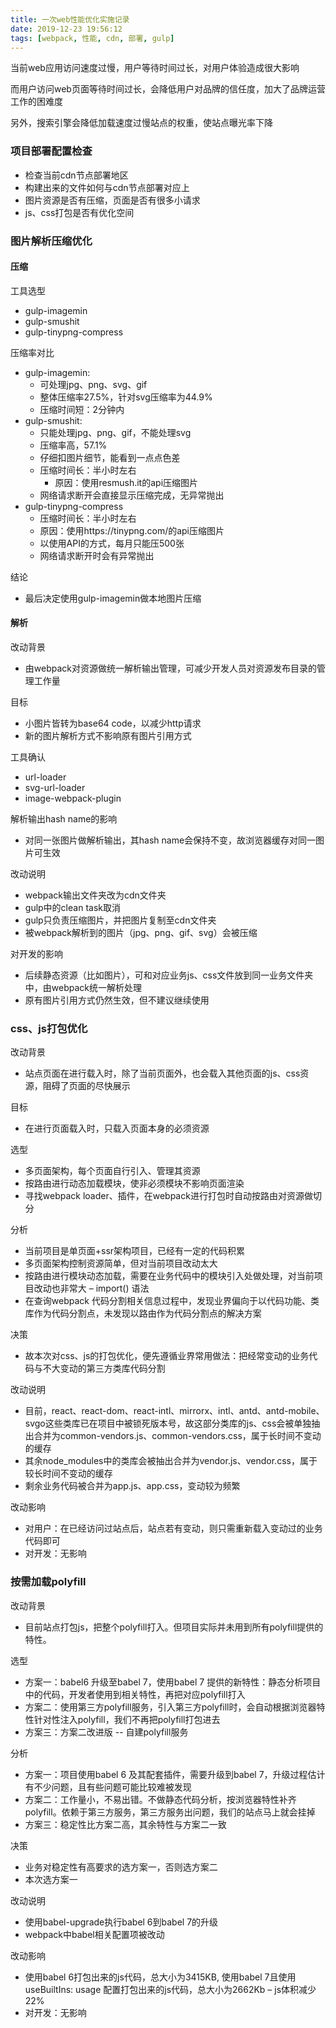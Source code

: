 ```yaml
---
title: 一次web性能优化实施记录
date: 2019-12-23 19:56:12
tags: [webpack, 性能, cdn, 部署, gulp]
---
```


当前web应用访问速度过慢，用户等待时间过长，对用户体验造成很大影响

而用户访问web页面等待时间过长，会降低用户对品牌的信任度，加大了品牌运营工作的困难度

另外，搜索引擎会降低加载速度过慢站点的权重，使站点曝光率下降

<escape><!-- more --></escape>

### 项目部署配置检查

- 检查当前cdn节点部署地区
- 构建出来的文件如何与cdn节点部署对应上
- 图片资源是否有压缩，页面是否有很多小请求
- js、css打包是否有优化空间

### 图片解析压缩优化

#### 压缩

工具选型
- gulp-imagemin
- gulp-smushit
- gulp-tinypng-compress

压缩率对比
- gulp-imagemin:
  - 可处理jpg、png、svg、gif
  - 整体压缩率27.5%，针对svg压缩率为44.9%
  - 压缩时间短：2分钟内
- gulp-smushit:
  - 只能处理jpg、png、gif，不能处理svg
  - 压缩率高，57.1%
  - 仔细扣图片细节，能看到一点点色差
  - 压缩时间长：半小时左右
    - 原因：使用resmush.it的api压缩图片
  - 网络请求断开会直接显示压缩完成，无异常抛出
- gulp-tinypng-compress
  - 压缩时间长：半小时左右
  - 原因：使用https://tinypng.com/的api压缩图片
  - 以使用API的方式，每月只能压500张
  - 网络请求断开时会有异常抛出

结论
- 最后决定使用gulp-imagemin做本地图片压缩

#### 解析

改动背景
- 由webpack对资源做统一解析输出管理，可减少开发人员对资源发布目录的管理工作量

目标
- 小图片皆转为base64 code，以减少http请求
- 新的图片解析方式不影响原有图片引用方式

工具确认
- url-loader
- svg-url-loader
- image-webpack-plugin

解析输出hash name的影响
- 对同一张图片做解析输出，其hash name会保持不变，故浏览器缓存对同一图片可生效

改动说明
- webpack输出文件夹改为cdn文件夹
- gulp中的clean task取消
- gulp只负责压缩图片，并把图片复制至cdn文件夹
- 被webpack解析到的图片（jpg、png、gif、svg）会被压缩

对开发的影响
- 后续静态资源（比如图片），可和对应业务js、css文件放到同一业务文件夹中，由webpack统一解析处理
- 原有图片引用方式仍然生效，但不建议继续使用

### css、js打包优化

改动背景
- 站点页面在进行载入时，除了当前页面外，也会载入其他页面的js、css资源，阻碍了页面的尽快展示

目标
- 在进行页面载入时，只载入页面本身的必须资源

选型
- 多页面架构，每个页面自行引入、管理其资源
- 按路由进行动态加载模块，使非必须模块不影响页面渲染
- 寻找webpack loader、插件，在webpack进行打包时自动按路由对资源做切分

分析
- 当前项目是单页面+ssr架构项目，已经有一定的代码积累
- 多页面架构控制资源简单，但对当前项目改动太大
- 按路由进行模块动态加载，需要在业务代码中的模块引入处做处理，对当前项目改动也非常大 – import() 语法
- 在查询webpack 代码分割相关信息过程中，发现业界偏向于以代码功能、类库作为代码分割点，未发现以路由作为代码分割点的解决方案

决策
- 故本次对css、js的打包优化，便先遵循业界常用做法：把经常变动的业务代码与不大变动的第三方类库代码分割

改动说明
- 目前，react、react-dom、react-intl、mirrorx、intl、antd、antd-mobile、svgo这些类库已在项目中被锁死版本号，故这部分类库的js、css会被单独抽出合并为common-vendors.js、common-vendors.css，属于长时间不变动的缓存
- 其余node_modules中的类库会被抽出合并为vendor.js、vendor.css，属于较长时间不变动的缓存
- 剩余业务代码被合并为app.js、app.css，变动较为频繁

改动影响
- 对用户：在已经访问过站点后，站点若有变动，则只需重新载入变动过的业务代码即可
- 对开发：无影响

### 按需加载polyfill

改动背景
- 目前站点打包js，把整个polyfill打入。但项目实际并未用到所有polyfill提供的特性。

选型
- 方案一：babel6 升级至babel 7，使用babel 7 提供的新特性：静态分析项目中的代码，开发者使用到相关特性，再把对应polyfill打入
- 方案二：使用第三方polyfill服务，引入第三方polyfill时，会自动根据浏览器特性针对性注入polyfill，我们不再把polyfill打包进去
- 方案三：方案二改进版 -- 自建polyfill服务

分析
- 方案一：项目使用babel 6 及其配套插件，需要升级到babel 7，升级过程估计有不少问题，且有些问题可能比较难被发现
- 方案二：工作量小，不易出错。不做静态代码分析，按浏览器特性补齐polyfill。依赖于第三方服务，第三方服务出问题，我们的站点马上就会挂掉
- 方案三：稳定性比方案二高，其余特性与方案二一致

决策
- 业务对稳定性有高要求的选方案一，否则选方案二
- 本次选方案一

改动说明
- 使用babel-upgrade执行babel 6到babel 7的升级
- webpack中babel相关配置项被改动

改动影响
- 使用babel 6打包出来的js代码，总大小为3415KB, 使用babel 7且使用 useBuiltIns: usage 配置打包出来的js代码，总大小为2662Kb – js体积减少22%
- 对开发：无影响
